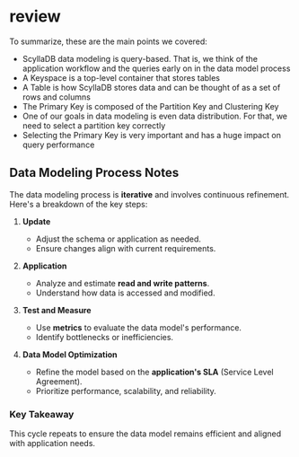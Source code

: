 # review

To summarize, these are the main points we covered:

- ScyllaDB data modeling is query-based. That is, we think of the application workflow and the queries early on in the data model process
- A Keyspace is a top-level container that stores tables
- A Table is how ScyllaDB stores data and can be thought of as a set of rows and columns
- The Primary Key is composed of the Partition Key and Clustering Key
- One of our goals in data modeling is even data distribution. For that, we need to select a partition key correctly
- Selecting the Primary Key is very important and has a huge impact on query performance

## Data Modeling Process Notes

The data modeling process is **iterative** and involves continuous refinement. Here's a breakdown of the key steps:

1. **Update**  
   - Adjust the schema or application as needed.  
   - Ensure changes align with current requirements.  

2. **Application**  
   - Analyze and estimate **read and write patterns**.  
   - Understand how data is accessed and modified.  

3. **Test and Measure**  
   - Use **metrics** to evaluate the data model's performance.  
   - Identify bottlenecks or inefficiencies.  

4. **Data Model Optimization**  
   - Refine the model based on the **application's SLA** (Service Level Agreement).  
   - Prioritize performance, scalability, and reliability.  

### Key Takeaway

This cycle repeats to ensure the data model remains efficient and aligned with application needs.
